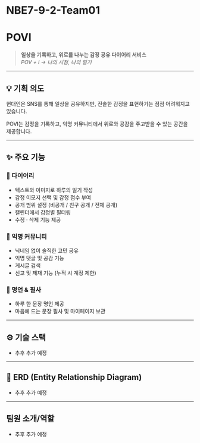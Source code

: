 # NBE7-9-2-Team01
# POVI
> **일상을 기록하고, 위로를 나누는 감정 공유 다이어리 서비스**  
> _POV + i → 나의 시점, 나의 일기_
---
## 💡 기획 의도   
  
현대인은 SNS를 통해 일상을 공유하지만, 진솔한 감정을 표현하기는 점점 어려워지고 있습니다.  

POVI는 감정을 기록하고, 익명 커뮤니티에서 위로와 공감을 주고받을 수 있는 공간을 제공합니다.  

---
## ✨ 주요 기능
### 📝 다이어리
- 텍스트와 이미지로 하루의 일기 작성
- 감정 이모지 선택 및 감정 점수 부여
- 공개 범위 설정 (비공개 / 친구 공개 / 전체 공개)
- 캘린더에서 감정별 필터링
- 수정 · 삭제 기능 제공

### 💬 익명 커뮤니티
- 닉네임 없이 솔직한 고민 공유
- 익명 댓글 및 공감 기능
- 게시글 검색
- 신고 및 제재 기능 (누적 시 계정 제한)

### 💬 명언 & 필사
- 하루 한 문장 명언 제공
- 마음에 드는 문장 필사 및 마이페이지 보관

---
## ⚙️ 기술 스택
- 추후 추가 예정
---
## 🧩 ERD (Entity Relationship Diagram)
- 추후 추가 예정
---
## 팀원 소개/역할
- 추후 추가 예정




